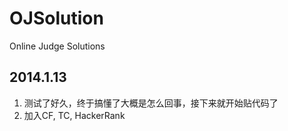 # OJSolution
Online Judge Solutions

## 2014.1.13
1. 测试了好久，终于搞懂了大概是怎么回事，接下来就开始贴代码了
2. 加入CF, TC, HackerRank

